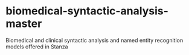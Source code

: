 # biomedical-syntactic-analysis-master
Biomedical and clinical syntactic analysis and named entity recognition models offered in Stanza
